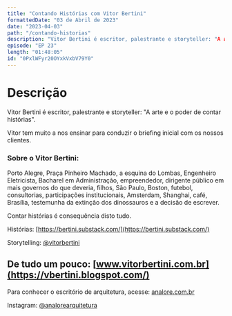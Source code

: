 ```yaml
---
title: "Contando Histórias com Vitor Bertini"
formattedDate: "03 de Abril de 2023"
date: "2023-04-03"
path: "/contando-historias"
description: "Vitor Bertini é escritor, palestrante e storyteller: "A arte e o poder de contar histórias". Vitor tem muito a nos ensinar para conduzir o briefing inicial com os nossos clientes."
episode: "EP 23"
length: "01:48:05"
id: "0PxlWFyr20OYxkVxbV79Y0"
---
```


# Descrição

Vitor Bertini é escritor, palestrante e storyteller: "A arte e o poder de contar histórias".

Vitor tem muito a nos ensinar para conduzir o briefing inicial com os nossos clientes.


### Sobre o Vitor Bertini:

Porto Alegre, Praça Pinheiro Machado, a esquina do Lombas, Engenheiro Eletricista, Bacharel em Administração, empreendedor, dirigente público em mais governos do que deveria, filhos, São Paulo, Boston, futebol, consultorias, participações institucionais, Amsterdam, Shanghai, café, Brasília, testemunha da extinção dos dinossauros e a decisão de escrever.

Contar histórias é consequência disto tudo.


Histórias: [https://bertini.substack.com/](https://bertini.substack.com/)

Storytelling: [@vitorbertini](https://www.linkedin.com/in/vitorbertini/)

De tudo um pouco: [www.vitorbertini.com.br](https://vbertini.blogspot.com/)
---

Para conhecer o escritório de arquitetura, acesse: [analore.com.br](https://www.analore.com.br/)

Instagram: [@analorearquitetura](https://www.instagram.com/analorearquitetura)


